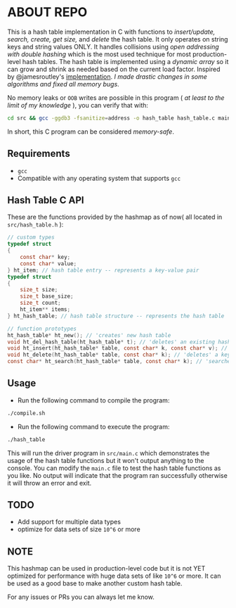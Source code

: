 # ABOUT REPO

This is a hash table implementation in C with functions to _insert/update, search, create, get size,_ and _delete_ the hash table. It only operates on string keys and string values ONLY. It handles collisions using _open addressing with double hashing_ which is the most used technique for most production-level hash tables. The hash table is implemented using a _dynamic array_ so it can grow and shrink as needed based on the current load factor. Inspired by @jamesroutley's [implementation](https://github.com/jamesroutley/algorithms-and-data-structures/tree/master/hash-table). _I made drastic changes in some algorithms and fixed all memory bugs_.

No memory leaks or `OOB` writes are possible in this program ( _at least to the limit of my knowledge_ ), you can verify that with:

```sh
cd src && gcc -ggdb3 -fsanitize=address -o hash_table hash_table.c main.c prime.c xmalloc.c -lm
```

In short, this C program can be considered _memory-safe_.

## Requirements

- `gcc`
- Compatible with any operating system that supports `gcc`

## Hash Table C API

These are the functions provided by the hashmap as of now( all located in `src/hash_table.h` ):

```c
// custom types
typedef struct
{
    const char* key;
    const char* value;
} ht_item; // hash table entry -- represents a key-value pair
typedef struct
{
    size_t size;
    size_t base_size;
    size_t count;
    ht_item** items;
} ht_hash_table; // hash table structure -- represents the hash table

// function prototypes
ht_hash_table* ht_new(); // 'creates' new hash table
void ht_del_hash_table(ht_hash_table* t); // 'deletes' an existing hash table
void ht_insert(ht_hash_table* table, const char* k, const char* v); // 'inserts' a new key-value pair
void ht_delete(ht_hash_table* table, const char* k); // 'deletes' a key-value pair from the hash table
const char* ht_search(ht_hash_table* table, const char* k); // 'searches' for a key in the hash table

```

## Usage

- Run the following command to compile the program:

```bash
./compile.sh
```

- Run the following command to execute the program:

```bash
./hash_table
```

This will run the driver program in `src/main.c` which demonstrates the usage of the hash table functions but it won't output anything to the console. You can modify the `main.c` file to test the hash table functions as you like. No output will indicate that the program ran successfully otherwise it will throw an error and exit.

## TODO

- Add support for multiple data types
- optimize for data sets of size `10^6` or more

## NOTE

This hashmap can be used in production-level code but it is not YET optimized for performance with huge data sets of like `10^6` or more. It can be used as a good base to make another custom hash table.

For any issues or PRs you can always let me know.
